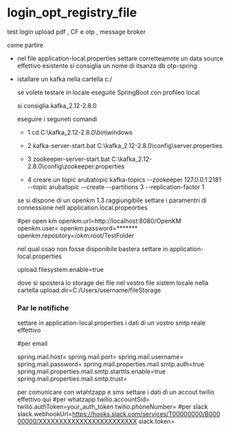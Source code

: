 # login_opt_registry_file
test login upload pdf , CF e otp , message broker 

come partire 
 - nel file application-local.properties 
   settare corretteamnte un data source effettivo esistente 
   si consiglia un nome di itsanza db otp-spring
  
 - istallare un kafka nella cartella c:/
    
   se volete testare in locale 
   eseguite SpringBoot con profileo local 
   
   
   si consiglia kafka_2.12-2.8.0
   
   eseguire i seguneti comandi 
   - 1  cd C:\kafka_2.12-2.8.0\bin\windows
        
   - 2  kafka-server-start.bat C:\kafka_2.12-2.8.0\config\server.properties
    
   - 3 zookeeper-server-start.bat C:\kafka_2.12-2.8.0\config\zookeeper.properties
   
   - 4 creare un topic arubatopic 
       kafka-topics --zookeeper 127.0.0.1:2181 --topic arubatopic  --create --partitions 3 --replication-factor 1
       
      
   se si dispone di un openkm 1.3 raggiungibile 
    settare i paramentri di connessione 
    nell application.local.propeorties
    
    #per open km 
    openkm.url=http://localhost:8080/OpenKM
    openkm.user=<vostro user admin>
    openkm.password=*******
    openkm.repository=/okm:root/TestFolder
    
    
    nel qual csao non fosse disponibile bastera settare in 
    application-local.properties 
    
    upload.filesystem.enable=true
    
    dove si spostera lo storage dei file nel vostro file sistem locale 
    nella cartella 
    upload.dir=C:/Users/username/fileStorage
    
    <h3>Par le notifiche</h3>  
    settare in application-local.properties  i dati di un vostro smtp reale effettivo
    
    #per email 

    spring.mail.host=
    spring.mail.port=
    spring.mail.username=
    spring.mail.password=
    spring.mail.properties.mail.smtp.auth=true
    spring.mail.properties.mail.smtp.starttls.enable=true 
    spring.mail.properties.mail.smtp.trust=
    
    
    per comunicare con wtahtzapp e sms settare i dati di un accout twilio effettivo qui 
    #per whatzapp 
    twilio.accountSid=
    twilio.authToken=your_auth_token
    twilio.phoneNumber=
    #per slack 
    slack.webhookUrl=https://hooks.slack.com/services/T00000000/B00000000/XXXXXXXXXXXXXXXXXXXXXXXX
    slack.token=
    
    
  
